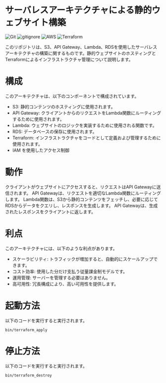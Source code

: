 # サーバレスアーキテクチャによる静的ウェブサイト構築

![Git](https://img.shields.io/badge/GIT-E44C30?logo=git&logoColor=white)
![gitignore](https://img.shields.io/badge/gitignore%20io-204ECF?logo=gitignoredotio&logoColor=white)
![AWS](https://img.shields.io/badge/AWS-%23FF9900.svg?logo=amazon-aws&logoColor=white)
![Terraform](https://img.shields.io/badge/terraform-%235835CC.svg?logo=terraform&logoColor=white)

このリポジトリは、S3、API Gateway、Lambda、RDSを使用したサーバレスアーキテクチャの構築に関するものです。静的ウェブサイトのホスティングとTerraformによるインフラストラクチャ管理について説明します。

# 構成
このアーキテクチャは、以下のコンポーネントで構成されています。

+ S3: 静的コンテンツのホスティングに使用されます。
+ API Gateway: クライアントからのリクエストをLambda関数にルーティングするために使用されます。
+ Lambda: ウェブサイトのロジックを実装するために使用される関数です。
+ RDS: データベースの保存に使用されます。
+ Terraform: インフラストラクチャをコードとして定義および管理するために使用されます。
+ IAM を使用したアクセス制御

# 動作
クライアントがウェブサイトにアクセスすると、リクエストはAPI Gatewayに送信されます。
API Gatewayは、リクエストを適切なLambda関数にルーティングします。
Lambda関数は、S3から静的コンテンツをフェッチし、必要に応じてRDSからデータをクエリし、レスポンスを生成します。
API Gatewayは、生成されたレスポンスをクライアントに返します。

# 利点
このアーキテクチャには、以下のような利点があります。

+ スケーラビリティ: トラフィックが増加すると、自動的にスケールアップできます。
+ コスト効率: 使用した分だけ支払う従量課金制モデルです。
+ 運用管理: サーバーを管理する必要はありません。
+ 高可用性: 冗長構成により、高い可用性を提供します。

# 起動方法
以下のコードを実行すると実行されます。
```
bin/terraform_apply
```

# 停止方法
以下のコードを実行すると実行されます。
```
bin/terraform_destroy
```












